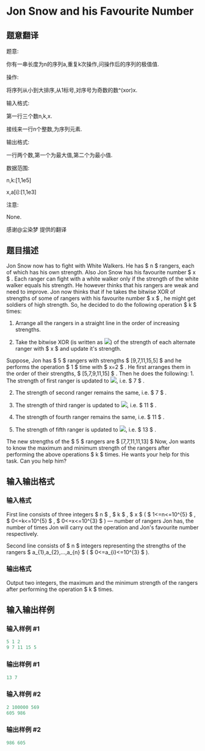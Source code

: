 # Jon Snow and his Favourite Number

## 题意翻译

题意:

你有一串长度为n的序列a,重复k次操作,问操作后的序列的极值值.

操作:

将序列从小到大排序,从1标号,对序号为奇数的数^(xor)x.

输入格式:

第一行三个数n,k,x.

接线来一行n个整数,为序列元素.

输出格式:

一行两个数,第一个为最大值,第二个为最小值.

数据范围:

n,k:[1,1e5]

x,a[i]:[1,1e3]

注意:

None.

感谢@尘染梦 提供的翻译

## 题目描述

Jon Snow now has to fight with White Walkers. He has $ n $ rangers, each of which has his own strength. Also Jon Snow has his favourite number $ x $ . Each ranger can fight with a white walker only if the strength of the white walker equals his strength. He however thinks that his rangers are weak and need to improve. Jon now thinks that if he takes the bitwise XOR of strengths of some of rangers with his favourite number $ x $ , he might get soldiers of high strength. So, he decided to do the following operation $ k $ times:

1. Arrange all the rangers in a straight line in the order of increasing strengths.

2. Take the bitwise XOR (is written as ![](https://cdn.luogu.com.cn/upload/vjudge_pic/CF768C/4298d47c0191af3c0a3103f431751061bc7e2362.png)) of the strength of each alternate ranger with $ x $ and update it's strength.

Suppose, Jon has $ 5 $ rangers with strengths $ [9,7,11,15,5] $ and he performs the operation $ 1 $ time with $ x=2 $ . He first arranges them in the order of their strengths, $ [5,7,9,11,15] $ . Then he does the following: 1. The strength of first ranger is updated to ![](https://cdn.luogu.com.cn/upload/vjudge_pic/CF768C/24f90c2cc72378ab6783dec726f8d9e331c9228a.png), i.e. $ 7 $ .

2. The strength of second ranger remains the same, i.e. $ 7 $ .

3. The strength of third ranger is updated to ![](https://cdn.luogu.com.cn/upload/vjudge_pic/CF768C/9098a8bdc05db39883c735270717a1ad5e1610bb.png), i.e. $ 11 $ .

4. The strength of fourth ranger remains the same, i.e. $ 11 $ .

5. The strength of fifth ranger is updated to ![](https://cdn.luogu.com.cn/upload/vjudge_pic/CF768C/2c9f1429ecc1107a1b6b4cc8616d78419b516a77.png), i.e. $ 13 $ .

The new strengths of the $ 5 $ rangers are $ [7,7,11,11,13] $ Now, Jon wants to know the maximum and minimum strength of the rangers after performing the above operations $ k $ times. He wants your help for this task. Can you help him?

## 输入输出格式

### 输入格式

First line consists of three integers $ n $ , $ k $ , $ x $ ( $ 1<=n<=10^{5} $ , $ 0<=k<=10^{5} $ , $ 0<=x<=10^{3} $ ) — number of rangers Jon has, the number of times Jon will carry out the operation and Jon's favourite number respectively.

Second line consists of $ n $ integers representing the strengths of the rangers $ a_{1},a_{2},...,a_{n} $ ( $ 0<=a_{i}<=10^{3} $ ).

### 输出格式

Output two integers, the maximum and the minimum strength of the rangers after performing the operation $ k $ times.

## 输入输出样例

### 输入样例 #1

```cpp
5 1 2
9 7 11 15 5

```
### 输出样例 #1

```cpp
13 7
```


### 输入样例 #2

```cpp
2 100000 569
605 986

```
### 输出样例 #2

```cpp
986 605
```



